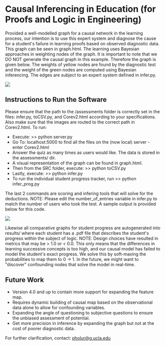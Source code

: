 # Causal Inferencing in Education (for Proofs and Logic in Engineering)

Provided a well-modelled graph for a causal network in the learning process, our intention is to use this expert system and diagnose the cause for a student's failure in learning proofs based on observed diagnostic data. This graph can be seen in graph.html. The learning uses Bayesian approaches in weighting nodes of the graph. It is important to note that we DO NOT generate the causal graph in this example. Therefore the graph is given below. The weights of yellow nodes are found by the diagnostic test and the weight of the green nodes are computed using Bayesian inferencing. The edges are subject to an expert system defined in infer.py.

![](https://github.com/pholur/Causal_Inf_Model/blob/master/knowledge_graph.png)

## Instructions to Run the Software

Please ensure that the path to the /assessments folder is correctly set in the files: infer.py, toCSV.py, and Corev2.html according to your specifications. Also make sure that the images are routed to the correct path in Corev2.html. To run:
* Execute: >> python server.py
* Go To: localhost:5000 to find all the files on the (now local) server - enter Corev2.html
* Answer the quiz as many times as users would like. The data is stored in the assessments/ dir.
* A visual representation of the graph can be found in graph.html.
* Then from the SRC folder, execute: >> python toCSV.py
* Lastly, execute: >> python infer.py
* To run the individual student progress tracker, run >> python infer_prog.py

The last 2 commands are scoring and infering tools that will solve for the deductions. NOTE: Please edit the number_of_entries variable in infer.py to match the number of users who took the test. A sample output is provided below for this code.

![](https://github.com/pholur/Causal_Inf_Model/blob/master/sample_op.png)

Likewise all comparative graphs for student progress are autogenerated into results/ where each student has a .pdf file that describes the student's progress within the subject of logic. NOTE: Design choices have resulted in metrics that may be > 1.0 or < 0.0. This only means that the differences in learning successive concepts is too high, and our causal model has failed to model the student's exact progress. We solve this by soft-maxing the probabilities to map them to 0 -> 1. In the future, we might want to "discover" confounding nodes that solve the model in real-time.

## Future Work

* Version 4.0 and up to contain more support for expanding the feature map.
* Requires dynamic building of causal map based on the observational data alone to allow for confounding variables.
* Expanding the angle of questioning to subjective questions to ensure the unbiased assessment of potential.
* Get more precision in inference by expanding the graph but not at the cost of poorer diagnostic data.

For further clarification, contact: pholur@g.ucla.edu


